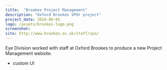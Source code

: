 ```yaml
---
title:  "Brookes Project Management"
description: "Oxford Brookes VPO+ project"
project_date: 2016-08-01
logo: /assets/brookes-logo.png
screenshot: 
site: http://www.brookes.ac.uk/staff/vpo/
---
```


Eye Division worked with staff at Oxford Brookes to produce a new Project Management website.

* custom UI
